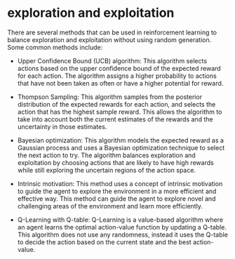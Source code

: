 # exploration and exploitation

There are several methods that can be used in reinforcement learning to balance exploration and exploitation without using random generation. Some common methods include:

-    Upper Confidence Bound (UCB) algorithm: This algorithm selects actions based on the upper confidence bound of the expected reward for each action. The algorithm assigns a higher probability to actions that have not been taken as often or have a higher potential for reward.

-    Thompson Sampling: This algorithm samples from the posterior distribution of the expected rewards for each action, and selects the action that has the highest sample reward. This allows the algorithm to take into account both the current estimates of the rewards and the uncertainty in those estimates.

-    Bayesian optimization: This algorithm models the expected reward as a Gaussian process and uses a Bayesian optimization technique to select the next action to try. The algorithm balances exploration and exploitation by choosing actions that are likely to have high rewards while still exploring the uncertain regions of the action space.

-    Intrinsic motivation: This method uses a concept of intrinsic motivation to guide the agent to explore the environment in a more efficient and effective way. This method can guide the agent to explore novel and challenging areas of the environment and learn more efficiently.

-    Q-Learning with Q-table: Q-Learning is a value-based algorithm where an agent learns the optimal action-value function by updating a Q-table. This algorithm does not use any randomness, instead it uses the Q-table to decide the action based on the current state and the best action-value.